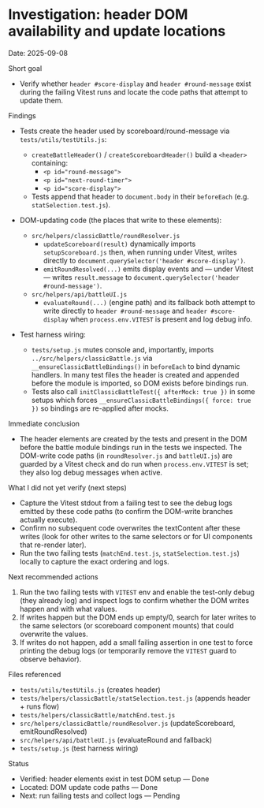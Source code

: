 # Investigation: header DOM availability and update locations

Date: 2025-09-08

Short goal

- Verify whether `header #score-display` and `header #round-message` exist during the failing Vitest runs and locate the code paths that attempt to update them.

Findings

- Tests create the header used by scoreboard/round-message via `tests/utils/testUtils.js`:
  - `createBattleHeader()` / `createScoreboardHeader()` build a `<header>` containing:
    - `<p id="round-message">`
    - `<p id="next-round-timer">`
    - `<p id="score-display">`
  - Tests append that header to `document.body` in their `beforeEach` (e.g. `statSelection.test.js`).

- DOM-updating code (the places that write to these elements):
  - `src/helpers/classicBattle/roundResolver.js`
    - `updateScoreboard(result)` dynamically imports `setupScoreboard.js` then, when running under Vitest, writes directly to `document.querySelector('header #score-display')`.
    - `emitRoundResolved(...)` emits display events and — under Vitest — writes `result.message` to `document.querySelector('header #round-message')`.
  - `src/helpers/api/battleUI.js`
    - `evaluateRound(...)` (engine path) and its fallback both attempt to write directly to `header #round-message` and `header #score-display` when `process.env.VITEST` is present and log debug info.

- Test harness wiring:
  - `tests/setup.js` mutes console and, importantly, imports `../src/helpers/classicBattle.js` via `__ensureClassicBattleBindings()` in `beforeEach` to bind dynamic handlers. In many test files the header is created and appended before the module is imported, so DOM exists before bindings run.
  - Tests also call `initClassicBattleTest({ afterMock: true })` in some setups which forces `__ensureClassicBattleBindings({ force: true })` so bindings are re-applied after mocks.

Immediate conclusion

- The header elements are created by the tests and present in the DOM before the battle module bindings run in the tests we inspected. The DOM-write code paths (in `roundResolver.js` and `battleUI.js`) are guarded by a Vitest check and do run when `process.env.VITEST` is set; they also log debug messages when active.

What I did not yet verify (next steps)

- Capture the Vitest stdout from a failing test to see the debug logs emitted by these code paths (to confirm the DOM-write branches actually execute).
- Confirm no subsequent code overwrites the textContent after these writes (look for other writes to the same selectors or for UI components that re-render later).
- Run the two failing tests (`matchEnd.test.js`, `statSelection.test.js`) locally to capture the exact ordering and logs.

Next recommended actions

1. Run the two failing tests with `VITEST` env and enable the test-only debug (they already log) and inspect logs to confirm whether the DOM writes happen and with what values.
2. If writes happen but the DOM ends up empty/0, search for later writes to the same selectors (or scoreboard component mounts) that could overwrite the values.
3. If writes do not happen, add a small failing assertion in one test to force printing the debug logs (or temporarily remove the `VITEST` guard to observe behavior).

Files referenced

- `tests/utils/testUtils.js` (creates header)
- `tests/helpers/classicBattle/statSelection.test.js` (appends header + runs flow)
- `tests/helpers/classicBattle/matchEnd.test.js`
- `src/helpers/classicBattle/roundResolver.js` (updateScoreboard, emitRoundResolved)
- `src/helpers/api/battleUI.js` (evaluateRound and fallback)
- `tests/setup.js` (test harness wiring)

Status

- Verified: header elements exist in test DOM setup — Done
- Located: DOM update code paths — Done
- Next: run failing tests and collect logs — Pending
